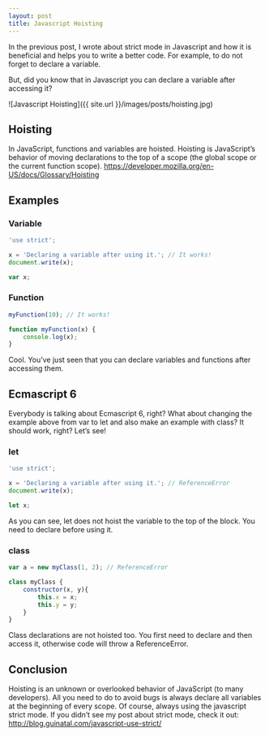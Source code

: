 ```yaml
---
layout: post
title: Javascript Hoisting
---
```


In the previous post, I wrote about strict mode in Javascript and how it is beneficial and helps you to write a better code. For example, to do not forget to declare a variable.

But, did you know that in Javascript you can declare a variable after accessing it?

![Javascript Hoisting]({{ site.url }}/images/posts/hoisting.jpg)

## Hoisting

In JavaScript, functions and variables are hoisted. Hoisting is JavaScript’s behavior of moving declarations to the top of a scope (the global scope or the current function scope). https://developer.mozilla.org/en-US/docs/Glossary/Hoisting

## Examples

### Variable

```javascript
'use strict';

x = 'Declaring a variable after using it.'; // It works!
document.write(x);

var x;
```

### Function

```javascript
myFunction(10); // It works!

function myFunction(x) {
    console.log(x);
}
```

Cool. You’ve just seen that you can declare variables and functions after accessing them.

## Ecmascript 6

Everybody is talking about Ecmascript 6, right? What about changing the example above from var to let and also make an example with class? It should work, right? Let’s see!

### let

```javascript
'use strict';

x = 'Declaring a variable after using it.'; // ReferenceError
document.write(x);

let x;
```

As you can see, let does not hoist the variable to the top of the block. You need to declare before using it.

### class

```javascript
var a = new myClass(1, 2); // ReferenceError

class myClass {
    constructor(x, y){
        this.x = x;
        this.y = y;
    }
}
```

Class declarations are not hoisted too. You first need to declare and then access it, otherwise code will throw a ReferenceError.

## Conclusion

Hoisting is an unknown or overlooked behavior of JavaScript (to many developers). All you need to do to avoid bugs is always declare all variables at the beginning of every scope. Of course, always using the javascript strict mode. If you didn’t see my post about strict mode, check it out: http://blog.guinatal.com/javascript-use-strict/